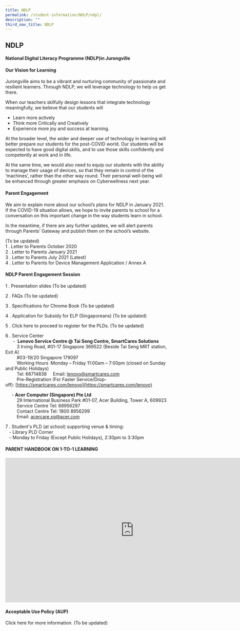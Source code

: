 ```yaml
---
title: NDLP
permalink: /student-information/NDLP/ndpl/
description: ""
third_nav_title: NDLP
---
```

## NDLP

#### National Digital Literacy Programme (NDLP)in Jurongville

#### Our Vision for Learning

Jurongville aims to be a vibrant and nurturing community of passionate and resilient learners. Through NDLP, we will leverage technology to help us get there.

When our teachers skilfully design lessons that integrate technology meaningfully, we believe that our students will&nbsp;  

*   Learn more actively
*   Think more Critically and Creatively
*   Experience more joy and success at learning.&nbsp;

At the broader level, the wider and deeper use of technology in learning will better prepare our students for the post-COVID world. Our students will be expected to have good digital skills, and to use those skills confidently and competently at work and in life.  

At the same time, we would also need to equip our students with the ability to manage their usage of devices, so that they remain in control of the ‘machines’, rather than the other way round. Their personal well-being will be enhanced through greater emphasis on Cyberwellness next year.

#### Parent Engagement

We aim to explain more about our school’s plans for NDLP in January 2021. If the COVID-19 situation allows, we hope to invite parents to school for a conversation on this important change in the way students learn in school.  

In the meantime, if there are any further updates, we will alert parents through Parents’ Gateway and publish them on the school’s website.  
  
(To be updated) <br>
1 \.  Letter to Parents October 2020<br>
2 \.  Letter to Parents January 2021<br>
3 \.  Letter to Parents July 2021 (Latest)<br>
4 \.  Letter to Parents for Device Management Application / Annex A

#### NDLP Parent Engagement Session

1 \. Presentation slides (To be updated)  
  
2 \. FAQs (To be updated)  
  
3 \. Specifications for Chrome Book (To be updated)  
  
4 \. Application for Subsidy for ELP (Singaporeans) (To be updated)  
  
5 \. Click here&nbsp;to proceed to register for the PLDs. (To be updated)  
  
6 \. Service Center  
&nbsp; &nbsp; &nbsp; -&nbsp;&nbsp;**Lenovo Service Centre @ Tai Seng Centre, SmartCares Solutions**  
&nbsp; &nbsp; &nbsp; &nbsp; &nbsp;3 Irving Road, #01-17 Singapore 369522 (Beside Tai Seng MRT station, Exit A)  
&nbsp; &nbsp; &nbsp; &nbsp; &nbsp;#03-19/20 Singapore 179097  
&nbsp; &nbsp; &nbsp; &nbsp; &nbsp;Working Hours :Monday – Friday 11:00am – 7:00pm (closed on Sunday and    Public Holidays)  
&nbsp; &nbsp; &nbsp; &nbsp; &nbsp;Tel:&nbsp;68714838&nbsp; &nbsp; &nbsp;Email:&nbsp;[lenovo@smartcares.com](mailto:lenovo@smartcares.com)  
&nbsp; &nbsp; &nbsp; &nbsp; &nbsp;Pre-Registration (For Faster Service/Drop-off):&nbsp;[https://smartcares.com/lenovo](https://smartcares.com/lenovo)  
  
&nbsp; &nbsp; &nbsp;-&nbsp;**Acer Computer (Singapore) Pte Ltd**  
&nbsp; &nbsp; &nbsp; &nbsp; &nbsp;29 International Business Park #01-07, Acer Building, Tower A, 609923<br>
&nbsp; &nbsp; &nbsp; &nbsp; &nbsp;Service Centre Tel: 68956297<br>
&nbsp; &nbsp; &nbsp; &nbsp; &nbsp;Contact Centre Tel: 1800 8956299<br>
&nbsp; &nbsp; &nbsp; &nbsp; &nbsp;Email:&nbsp;[acercare.sg@acer.com](mailto:acercare.sg@acer.com)

7 \. Student's PLD (at school) supporting venue &amp; timing:  
&nbsp; &nbsp;- Library PLD Corner  
&nbsp; &nbsp;- Monday to Friday (Except Public Holidays), 2:30pm to 3:30pm

#### PARENT HANDBOOK ON 1-TO-1 LEARNING

<iframe allowfullscreen="true" height="450" width="800" frameborder="0" src="https://docs.google.com/presentation/d/e/2PACX-1vTBta9hWvygEFFnc7AI8kJrND0GNf1X4QgBln7yjER4QplhzxDZZln2FRn9ILX739gMPTPDPI4QMhTJ/embed?start=false&amp;loop=false&amp;delayms=3000"></iframe>

#### Acceptable Use Policy (AUP)

Click here for more information. (To be updated)
